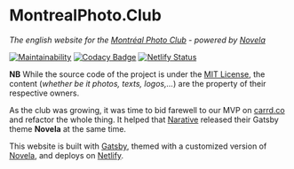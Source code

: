 # MontrealPhoto.Club

_The english website for the [Montréal Photo Club](https://montrealphoto.club) - powered by [Novela](https://github.com/narative/gatsby-theme-novela)_

[![Maintainability](https://api.codeclimate.com/v1/badges/67e28bafbee82d49421d/maintainability)](https://codeclimate.com/github/MontrealPhotoClub/montrealphotoclub.en/maintainability) [![Codacy Badge](https://api.codacy.com/project/badge/Grade/5b02466223fa40adb380143c5686b506)](https://www.codacy.com/manual/MontrealPhotoClub/montrealphotoclub?utm_source=github.com&amp;utm_medium=referral&amp;utm_content=jpvalery/montrealphotoclub&amp;utm_campaign=Badge_Grade) [![Netlify Status](https://api.netlify.com/api/v1/badges/6c32f882-f83c-4078-ba49-be7ad8eb3371/deploy-status)](https://app.netlify.com/sites/montrealphotoclub/deploys)

**NB** While the source code of the project is under the [MIT License](https://github.com/jpvalery/montrealphotoclub/blob/master/LICENSE), the content (_whether be it photos, texts, logos,..._) are the property of their respective owners.

As the club was growing, it was time to bid farewell to our MVP on [carrd.co](https://carrd.co) and refactor the whole thing. It helped that [Narative](https://narative.co) released their Gatsby theme **Novela** at the same time.

This website is built with [Gatsby](https://gatsbyjs.org), themed with a customized version of [Novela](https://github.com/narative/gatsby-theme-novela), and deploys on [Netlify](https://netlify.com).

